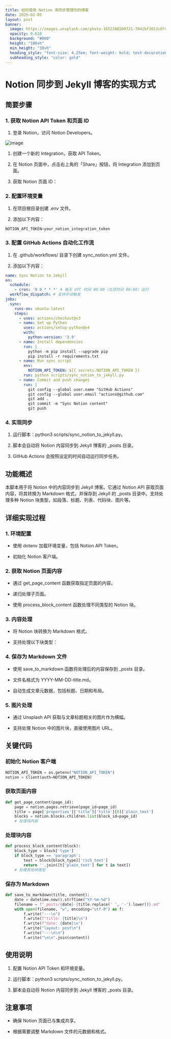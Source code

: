 ```yaml
---
title: 如何使用 Notion 来同步管理你的博客
date: 2025-02-05
layout: post
banner:
  image: https://images.unsplash.com/photo-1652288509721-7041bf3013c0?crop=entropy&cs=tinysrgb&fit=max&fm=jpg&ixid=M3w2OTIwMzJ8MHwxfHJhbmRvbXx8fHx8fHx8fDE3Mzg3MzY3NzV8&ixlib=rb-4.0.3&q=80&w=1080
  opacity: 0.618
  background: "#000"
  height: "100vh"
  min_height: "38vh"
  heading_style: "font-size: 4.25em; font-weight: bold; text-decoration: underline"
  subheading_style: "color: gold"
---
```


# Notion 同步到 Jekyll 博客的实现方式

## 简要步骤

### 1. 获取 Notion API Token 和页面 ID

1. 登录 Notion，访问 Notion Developers。

![image](https://prod-files-secure.s3.us-west-2.amazonaws.com/a7a0cc5a-89b9-4cda-8686-1fba0ca52f40/d19c1afe-dea5-4312-9333-786b0ba83054/image.png?X-Amz-Algorithm=AWS4-HMAC-SHA256&X-Amz-Content-Sha256=UNSIGNED-PAYLOAD&X-Amz-Credential=ASIAZI2LB466VBJHCOSC%2F20250205%2Fus-west-2%2Fs3%2Faws4_request&X-Amz-Date=20250205T062615Z&X-Amz-Expires=3600&X-Amz-Security-Token=IQoJb3JpZ2luX2VjECYaCXVzLXdlc3QtMiJHMEUCIEc9TLgeBYvKhTrZn7iuw6rzMVUILHP3pDEDNKkKtlYqAiEA1QUEzjt2uyR4Lq6ft9rUcXjBNokv3Xf0g78MpOD3lcwq%2FwMIPxAAGgw2Mzc0MjMxODM4MDUiDCpRs1yNebjBunNxDyrcA3qAKIK3WneGdYUHZ98Y8CTzR8tKeoALtQZj0mBHt1b%2BLKeV8atTMfktel0l1BkhRdfe55jq4%2BJwhL7I1omLPjTjTDWOsFGSxlICtLCfRlTaFhfBkm1v3%2BiiN6TqID%2B9VmrVv0KZvfw%2F9ra7SgzqQwPj0QFu7JteKhudm8CpEiwYota%2FzILIAlUk%2BZThU03zZMW%2B9TpjcLZWjWoZiRYu9ywfbb5v3JV03BolrDOYUqfmoLfkHJs4G7bpS0FoRfLBhgfxB2Ddb2CrrXYkEP%2BAdpXueyxZptixfYT7ajBCdj79nkUDHst%2B51EKT5OyK6hwA3fC0a%2BgRF%2B60Dfr1LnjZDkP9npsMl7u2LMcBSzZHNog%2FIzoMge4gThTS2EnZn5LjkXoxfsybSIq%2FLZsqin%2F3oGDhfxpQ3ZOUzMMBl30PYC76dTQIhU75RyUpZKcehzjpgyTzzLKgrbjeLJ5VtGO6m7ycfSOyPGVX0kblY3OkkMJ8wIESUk%2F2ogKoInUiQGsSu38l2uT1%2F%2BgJ9nRxgbL22%2Bc12pi3TVwQGTuhde0Eq3QYS%2FVNPLt3YjYvxwcXFv8MaZ63kQVQpc3P50E0%2Fn5l%2FVuZX8xXmwtdbFgn%2B4A5ChU4p5dO1JFSSN3fErBMND6i70GOqUB3f4cbFKSvaWUXwaXAJRXleAYo7QfG1uQqqZBm4VKivfHVkbmBNtfEFwUz0QkwAnsVQWaaT7CxX%2BLS%2BGd%2FUEJXMgbYps4KwyvVgsCmfmFWz8gv%2BJ7EA4xg5%2Bu0vOVeOJmfwl5K4Yfp2jlE8OGNuaqjaSGplHG25du486LQg%2FWsAMS5WgLwOQUtObejUs%2B1RHKb9VSjuwXSILN9VfbODcyOttG8Xyu&X-Amz-Signature=1e294fcca56e956115be311cd6695dfc96202b0ed771991bc803e6f70a8e1efa&X-Amz-SignedHeaders=host&x-id=GetObject)

1. 创建一个新的 Integration，获取 API Token。

1. 在 Notion 页面中，点击右上角的「Share」按钮，将 Integration 添加到页面。

1. 获取 Notion 页面 ID：


### 2. 配置环境变量

1. 在项目根目录创建 .env 文件。

1. 添加以下内容：

```javascript
NOTION_API_TOKEN=your_notion_integration_token
```

### 3. 配置 GitHub Actions 自动化工作流

1. 在 .github/workflows/ 目录下创建 sync_notion.yml 文件。

1. 添加以下内容：

```yaml
name: Sync Notion to Jekyll
on:
  schedule:
    - cron: '0 0 * * *' # 每天 UTC 时间 00:00（北京时间 08:00）运行
  workflow_dispatch: # 支持手动触发
jobs:
  sync:
    runs-on: ubuntu-latest
    steps:
      - uses: actions/checkout@v3
      - name: Set up Python
        uses: actions/setup-python@v4
        with:
          python-version: '3.9'
      - name: Install dependencies
        run: |
          python -m pip install --upgrade pip
          pip install -r requirements.txt
      - name: Run sync script
        env:
          NOTION_API_TOKEN: ${{ secrets.NOTION_API_TOKEN }}
        run: python scripts/sync_notion_to_jekyll.py
      - name: Commit and push changes
        run: |
          git config --global user.name "GitHub Actions"
          git config --global user.email "actions@github.com"
          git add .
          git commit -m "Sync Notion content"
          git push
```

### 4. 实现同步

1. 运行脚本：python3 scripts/sync_notion_to_jekyll.py。

1. 脚本会自动将 Notion 内容同步到 Jekyll 博客的 _posts 目录。

1. GitHub Actions 会按照设定的时间自动运行同步任务。

## 功能概述

本脚本用于将 Notion 中的内容同步到 Jekyll 博客。它通过 Notion API 获取页面内容，将其转换为 Markdown 格式，并保存到 Jekyll 的 _posts 目录中。支持处理多种 Notion 块类型，如段落、标题、列表、代码块、图片等。

## 详细实现过程

### 1. 环境配置

- 使用 dotenv 加载环境变量，包括 Notion API Token。

- 初始化 Notion 客户端。

### 2. 获取 Notion 页面内容

- 通过 get_page_content 函数获取指定页面的内容。

- 递归处理子页面。

- 使用 process_block_content 函数处理不同类型的 Notion 块。

### 3. 内容处理

- 将 Notion 块转换为 Markdown 格式。

- 支持处理以下块类型：


### 4. 保存为 Markdown 文件

- 使用 save_to_markdown 函数将处理后的内容保存到 _posts 目录。

- 文件名格式为 YYYY-MM-DD-title.md。

- 自动生成文章元数据，包括标题、日期和布局。

### 5. 图片处理

- 通过 Unsplash API 获取与文章标题相关的图片作为横幅。

- 支持处理 Notion 中的图片块，直接使用图片 URL。

## 关键代码

### 初始化 Notion 客户端

```python
NOTION_API_TOKEN = os.getenv("NOTION_API_TOKEN")
notion = Client(auth=NOTION_API_TOKEN)
```

### 获取页面内容

```python
def get_page_content(page_id):
    page = notion.pages.retrieve(page_id=page_id)
    title = page['properties']['title']['title'][0]['plain_text']
    blocks = notion.blocks.children.list(block_id=page_id)
    # 处理块内容
```

### 处理块内容

```python
def process_block_content(block):
    block_type = block['type']
    if block_type == 'paragraph':
        text = block[block_type]['rich_text']
        return ''.join([t['plain_text'] for t in text])
    # 处理其他块类型
```

### 保存为 Markdown

```python
def save_to_markdown(title, content):
    date = datetime.now().strftime("%Y-%m-%d")
    filename = f"_posts/{date}-{title.replace(' ', '-').lower()}.md"
    with open(filename, "w", encoding="utf-8") as f:
        f.write("---\n")
        f.write(f"title: {title}\n")
        f.write(f"date: {date}\n")
        f.write("layout: post\n")
        f.write("---\n\n")
        f.write("\n\n".join(content))
```

## 使用说明

1. 配置 Notion API Token 和环境变量。

1. 运行脚本：python3 scripts/sync_notion_to_jekyll.py。

1. 脚本会自动将 Notion 内容同步到 Jekyll 博客的 _posts 目录。

## 注意事项

- 确保 Notion 页面已与集成共享。

- 根据需要调整 Markdown 文件的元数据和格式。